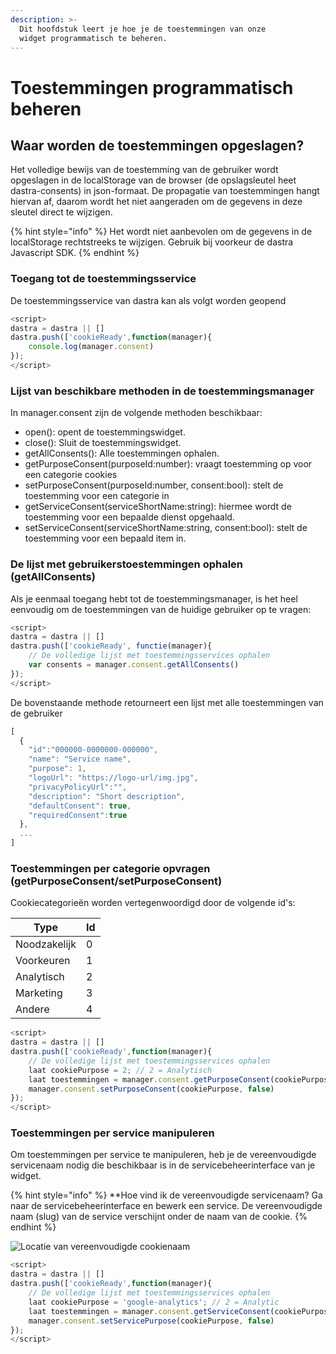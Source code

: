 ```yaml
---
description: >-
  Dit hoofdstuk leert je hoe je de toestemmingen van onze
  widget programmatisch te beheren.
---
```


# Toestemmingen programmatisch beheren

## Waar worden de toestemmingen opgeslagen?

Het volledige bewijs van de toestemming van de gebruiker wordt opgeslagen in de localStorage van de browser (de opslagsleutel heet dastra-consents) in json-formaat. De propagatie van toestemmingen hangt hiervan af, daarom wordt het niet aangeraden om de gegevens in deze sleutel direct te wijzigen.

{% hint style="info" %}
&#x20;Het wordt niet aanbevolen om de gegevens in de localStorage rechtstreeks te wijzigen. Gebruik bij voorkeur de dastra Javascript SDK.
{% endhint %}

### Toegang tot de toestemmingsservice

De toestemmingsservice van dastra kan als volgt worden geopend

```Javascript
<script>
dastra = dastra || []
dastra.push(['cookieReady',function(manager){
    console.log(manager.consent)
});
</script>
```

### Lijst van beschikbare methoden in de toestemmingsmanager

In manager.consent zijn de volgende methoden beschikbaar:

* open(): opent de toestemmingswidget.
* close(): Sluit de toestemmingswidget.
* getAllConsents(): Alle toestemmingen ophalen.
* getPurposeConsent(purposeId:number): vraagt toestemming op voor een categorie cookies
* setPurposeConsent(purposeId:number, consent:bool): stelt de toestemming voor een categorie in
* getServiceConsent(serviceShortName:string): hiermee wordt de toestemming voor een bepaalde dienst opgehaald.
* setServiceConsent(serviceShortName:string, consent:bool): stelt de toestemming voor een bepaald item in.

### De lijst met gebruikerstoestemmingen ophalen (getAllConsents)

Als je eenmaal toegang hebt tot de toestemmingsmanager, is het heel eenvoudig om de toestemmingen van de huidige gebruiker op te vragen:

```Javascript
<script>
dastra = dastra || []
dastra.push(['cookieReady', functie(manager){
    // De volledige lijst met toestemmingsservices ophalen
    var consents = manager.consent.getAllConsents()
});
</script>
```

De bovenstaande methode retourneert een lijst met alle toestemmingen van de gebruiker

```javascript
[
  {
    "id":"000000-0000000-000000",
    "name": "Service name",
    "purpose": 1,
    "logoUrl": "https://logo-url/img.jpg",
    "privacyPolicyUrl":"",
    "description": "Short description",
    "defaultConsent": true,
    "requiredConsent":true
  },
  ...
]
```

### Toestemmingen per categorie opvragen (getPurposeConsent/setPurposeConsent)

Cookiecategorieën worden vertegenwoordigd door de volgende id's:

| Type        | Id |
| ----------- | -- |
| Noodzakelijk | 0  |
| Voorkeuren | 1  |
| Analytisch | 2  |
| Marketing   | 3  |
| Andere     | 4  |

```Javascript
<script>
dastra = dastra || []
dastra.push(['cookieReady',function(manager){
    // De volledige lijst met toestemmingsservices ophalen
    laat cookiePurpose = 2; // 2 = Analytisch
    laat toestemmingen = manager.consent.getPurposeConsent(cookiePurpose);
    manager.consent.setPurposeConsent(cookiePurpose, false)
});
</script>
```

### Toestemmingen per service manipuleren

Om toestemmingen per service te manipuleren, heb je de vereenvoudigde servicenaam nodig die beschikbaar is in de servicebeheerinterface van je widget.

{% hint style="info" %}
**Hoe vind ik de vereenvoudigde servicenaam?
Ga naar de servicebeheerinterface en bewerk een service. De vereenvoudigde naam (slug) van de service verschijnt onder de naam van de cookie.
{% endhint %}

![Locatie van vereenvoudigde cookienaam](<../../..gitbook/assets/image (67).png>)

```javascript
<script> 
dastra = dastra || []
dastra.push(['cookieReady',function(manager){
    // De volledige lijst met toestemmingsservices ophalen
    laat cookiePurpose = 'google-analytics'; // 2 = Analytic
    laat toestemmingen = manager.consent.getServiceConsent(cookiePurpose );
    manager.consent.setServicePurpose(cookiePurpose, false)
});
</script>
```